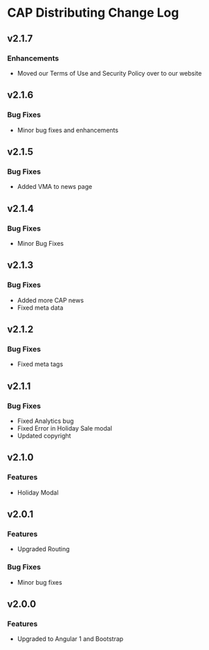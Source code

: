 # CAP Distributing Change Log


## v2.1.7
### Enhancements
 * Moved our Terms of Use and Security Policy over to our website


## v2.1.6
### Bug Fixes
 * Minor bug fixes and enhancements


## v2.1.5
### Bug Fixes
 * Added VMA to news page


## v2.1.4
### Bug Fixes
 * Minor Bug Fixes


## v2.1.3
### Bug Fixes
 * Added more CAP news
 * Fixed meta data


## v2.1.2
### Bug Fixes
 * Fixed meta tags


## v2.1.1
### Bug Fixes
 * Fixed Analytics bug
 * Fixed Error in Holiday Sale modal
 * Updated copyright


## v2.1.0
### Features
 * Holiday Modal


## v2.0.1
### Features
 * Upgraded Routing

### Bug Fixes
 * Minor bug fixes

 
## v2.0.0
### Features
 * Upgraded to Angular 1 and Bootstrap
